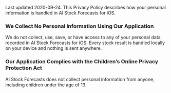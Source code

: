 Last updated 2020-09-24.
This Privacy Policy describes how your personal information is handled in AI Stock Forecasts for iOS.

### We Collect No Personal Information Using Our Application

We do not collect, use, save, or have access to any of your personal data recorded in AI Stock Forecasts for iOS.
Every stock result is handled locally on your device and nothing is sent anywhere.


### Our Application Complies with the Children’s Online Privacy Protection Act

AI Stock Forecasts does not collect personal information from anyone, including children under the age of 13.
